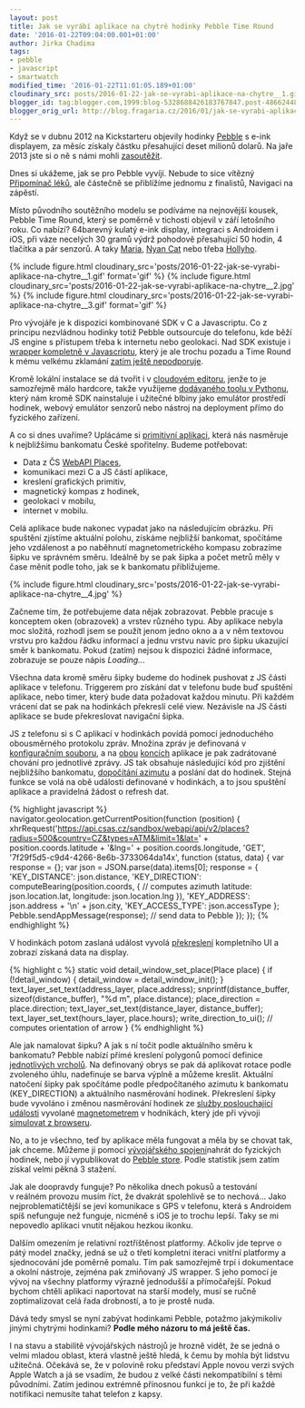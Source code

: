 ```yaml
---
layout: post
title: Jak se vyrábí aplikace na chytré hodinky Pebble Time Round
date: '2016-01-22T09:04:00.001+01:00'
author: Jirka Chadima
tags:
- pebble
- javascript
- smartwatch
modified_time: '2016-01-22T11:01:05.189+01:00'
cloudinary_src: posts/2016-01-22-jak-se-vyrabi-aplikace-na-chytre__1.gif
blogger_id: tag:blogger.com,1999:blog-5328688426183767847.post-486624487688836464
blogger_orig_url: http://blog.fragaria.cz/2016/01/jak-se-vyrabi-aplikace-na-chytre.html
---
```



Když se v dubnu 2012 na Kickstarteru objevily hodinky
[Pebble](https://www.pebble.com/) s e-ink displayem, za měsíc získaly
částku přesahující deset milionů dolarů. Na jaře 2013 jste si o ně s
námi mohli
[zasoutěžit](http://www.fragaria.cz/o-nas/tiskove-zpravy/2013/5/2/soutez-o-hodinky-pebble/).

Dnes si ukážeme, jak se pro Pebble vyvíjí. Nebude to sice vítězný
[Připomínač léků](http://www.fragaria.cz/soutez/), ale částečně se
přiblížíme jednomu z finalistů, Navigaci na zápěstí.

Místo původního soutěžního modelu se podíváme na
nejnovější kousek, Pebble Time Round, který se poměrně v tichosti
objevil v září letošního roku. Co nabízí? 64barevný kulatý e-ink
display, integraci s Androidem i iOS, při váze necelých 30 gramů výdrž
pohodově přesahující 50 hodin, 4 tlačítka a pár senzorů. A taky
[Maria](https://apps.getpebble.com/en_US/application/55431083b7d4a71c0000003b?section=watchfaces),
[Nyan
Cat](https://apps.getpebble.com/en_US/application/55566afbef1c155748000039?section=watchfaces)
nebo třeba
[Hollyho](https://apps.getpebble.com/en_US/application/565510b84431a2820600000c?&section=watchfaces).

<div class="inline-figure-container">
  {% include figure.html cloudinary_src='posts/2016-01-22-jak-se-vyrabi-aplikace-na-chytre__1.gif' format='gif' %}
  {% include figure.html cloudinary_src='posts/2016-01-22-jak-se-vyrabi-aplikace-na-chytre__2.jpg' %}
  {% include figure.html cloudinary_src='posts/2016-01-22-jak-se-vyrabi-aplikace-na-chytre__3.gif' format='gif' %}
</div>

Pro vývojáře je k dispozici kombinované SDK v C a Javascriptu. Co z
principu nezvládnou hodinky totiž Pebble outsourcuje do telefonu, kde
běží JS engine s přístupem třeba k internetu nebo geolokaci. Nad SDK
existuje i [wrapper kompletně
v Javascriptu](https://github.com/pebble/pebblejs), který je ale trochu
pozadu a Time Round k mému velkému zklamání [zatím ještě
nepodporuje](https://github.com/pebble/pebblejs/issues/116).

Kromě lokální instalace se dá tvořit i v [cloudovém
editoru](https://cloudpebble.net/), jenže to je samozřejmě málo
hardcore, takže využijeme [dodávaného toolu v
Pythonu](https://developer.getpebble.com/sdk/install), který nám kromě
SDK nainstaluje i užitečné blbiny jako emulátor prostředí hodinek,
webový emulátor senzorů nebo nástroj na deployment přímo do fyzického
zařízení.

A co si dnes uvaříme? Uplácáme si [primitivní
aplikaci](https://github.com/JirkaChadima/pebble-csas-nearest), která
nás nasměruje k nejbližšímu bankomatu České spořitelny. Budeme
potřebovat:

  - Data z ČS [WebAPI
    Places](https://developers.csas.cz/html/devs/poi.html),
  - komunikaci mezi C a JS částí aplikace,
  - kreslení grafických primitiv,
  - magnetický kompas z hodinek,
  - geolokaci v mobilu,
  - internet v mobilu.

Celá aplikace bude nakonec vypadat jako na následujícím obrázku. Při
spuštění zjístíme aktuální polohu, získáme nejbližší bankomat,
spočítáme jeho vzdálenost a po naběhnutí magnetometrického kompasu
zobrazíme šipku ve správném směru. Ideálně by se pak šipka a počet metrů
měly v čase měnit podle toho, jak se k bankomatu
přibližujeme.

{% include figure.html cloudinary_src='posts/2016-01-22-jak-se-vyrabi-aplikace-na-chytre__4.jpg' %}

Začneme tím, že potřebujeme data nějak zobrazovat. Pebble pracuje s
konceptem oken (obrazovek) a vrstev různého typu. Aby aplikace nebyla
moc složitá, rozhodl jsem se použít jenom jedno okno a a v něm textovou
vrstvu pro každou řádku informací a jednu vrstvu navíc pro šipku
ukazující směr k bankomatu. Pokud (zatím) nejsou k dispozici žádné
informace, zobrazuje se pouze nápis *Loading...*

Všechna data kromě směru šipky budeme do hodinek pushovat z JS části
aplikace v telefonu. Triggerem pro získání dat v telefonu bude buď
spuštění aplikace, nebo timer, který bude data požadovat každou
minutu. Při každém vrácení dat se pak na hodinkách překreslí celé view.
Nezávisle na JS části aplikace se bude překreslovat navigační šipka.

JS z telefonu si s C aplikací v hodinkách povídá pomocí jednoduchého
obousměrného protokolu zpráv. Množina zpráv je definovaná v
[konfiguračním
souboru](https://github.com/JirkaChadima/pebble-csas-nearest/blob/master/appinfo.json#L15),
a na
[obou](https://github.com/JirkaChadima/pebble-csas-nearest/blob/master/src/js/pebble-js-app.js#L73)
[koncích](https://github.com/JirkaChadima/pebble-csas-nearest/blob/master/src/message_callbacks.c#L21)
aplikace je pak zadrátované chování pro jednotlivé zprávy. JS tak
obsahuje následující kód pro zjištění nejbližšího bankomatu, [dopočítání
azimutu](https://github.com/JirkaChadima/pebble-csas-nearest/blob/master/src/js/pebble-js-app.js#L13-L38)
a poslání dat do hodinek. Stejná funkce se volá na obě události
definované v hodinkách, a to jsou spuštění aplikace a pravidelná žádost
o refresh dat.

{% highlight javascript %}
navigator.geolocation.getCurrentPosition(function (position) {
    xhrRequest('https://api.csas.cz/sandbox/webapi/api/v2/places?radius=500&country=CZ&types=ATM&limit=1&lat=' + position.coords.latitude + '&lng=' + position.coords.longitude,
    'GET',
    '7f29f5d5-c9d4-4266-8e6b-3733064da14x',
    function (status, data) {
        var response = {};
        var json = JSON.parse(data).items[0];
        response = {
            'KEY_DISTANCE': json.distance,
            'KEY_DIRECTION': computeBearing(position.coords, { // computes azimuth
                latitude: json.location.lat,
                longitude: json.location.lng
            }),
            'KEY_ADDRESS': json.address + '\n' + json.city,
            'KEY_ACCESS_TYPE': json.accessType
        };
        Pebble.sendAppMessage(response); // send data to Pebble
    });
});
{% endhighlight %}

V hodinkách potom zaslaná událost vyvolá
[překreslení](https://github.com/JirkaChadima/pebble-csas-nearest/blob/master/src/ui.c#L54-L64)
kompletního UI a zobrazí získaná data na display.

{% highlight c %}
static void detail_window_set_place(Place place) {
    if (!detail_window) {
        detail_window = detail_window_init();
    }
    text_layer_set_text(address_layer, place.address);
    snprintf(distance_buffer, sizeof(distance_buffer), "%d m", place.distance);
    place_direction = place.direction;
    text_layer_set_text(distance_layer, distance_buffer);
    text_layer_set_text(hours_layer, place.hours);
    write_direction_to_ui(); // computes orientation of arrow
}
{% endhighlight %}

Ale jak namalovat šipku? A jak s ní točit podle aktuálního směru k
bankomatu? Pebble nabízí přímé kreslení polygonů pomocí definice
[jednotlivých
vrcholů](https://github.com/JirkaChadima/pebble-csas-nearest/blob/master/src/layers.c#L4).
Na definovaný obrys se pak dá aplikovat rotace podle zvoleného úhlu,
nadefinuje se barva výplně a můžeme kreslit. Aktuální natočení šipky pak
spočítáme podle předpočítaného azimutu k bankomatu (KEY\_DIRECTION) a
aktuálního nasměrování hodinek. Překreslení šipky bude vyvoláno i změnou
nasměrování hodinek ze [služby poslouchající
události](https://github.com/JirkaChadima/pebble-csas-nearest/blob/master/src/compass.c#L14)
vyvolané
[magnetometrem](https://developer.getpebble.com/guides/pebble-apps/sensors/magnetometer/)
v hodnikách, který jde při vývoji [simulovat z
browseru](https://developer.getpebble.com/guides/publishing-tools/pebble-tool/#emu-control).

No, a to je všechno, teď by aplikace měla fungovat a měla by se chovat
tak, jak chceme. Můžeme jí pomocí [vývojářského
spojení](https://developer.getpebble.com/guides/publishing-tools/developer-connection/)nahrát
do fyzických hodinek, nebo jí vypublikovat do [Pebble
store](https://apps.getpebble.com/en_US/application/56818e4e94ffb216e400001f).
Podle statistik jsem zatím získal velmi pěkná 3 stažení.

Jak ale doopravdy funguje? Po několika dnech pokusů a testování
v reálném provozu musím říct, že dvakrát spolehlivě se to nechová...
Jako nejproblematičtější se jeví komunikace s GPS v telefonu, která s
Androidem spíš nefunguje než funguje, nicméně s iOS je to trochu lepší.
Taky se mi nepovedlo aplikaci vnutit nějakou hezkou ikonku.

Dalším omezením je relativní roztříštěnost platformy. Ačkoliv jde teprve
o pátý model značky, jedná se už o třetí kompletní iteraci vnitřní
platformy a sjednocování jde poměrně pomalu. Tím pak samozřejmě trpí i
dokumentace a okolní nástroje, zejména pak zmiňovaný JS wrapper. S jeho
pomocí je vývoj na všechny platformy výrazně jednodušší a přímočařejší.
Pokud bychom chtěli aplikaci naportovat na starší modely, musí se ručně
zoptimalizovat celá řada drobností, a to je prostě nuda.

Dává tedy smysl se nyní zabývat hodinkami Pebble, potažmo jakýmikoliv
jinými chytrými hodinkami? **Podle mého názoru to má ještě čas.**

I na stavu a stabilitě vývojářských nástrojů je hrozně vidět, že se
jedná o velmi mladou oblast, která vlastně ještě hledá, k čemu by mohla
být lidstvu užitečná. Očekává se, že v polovině roku představí Apple
novou verzi svých Apple Watch a já se vsadím, že budou z velké části
nekompatibilní s těmi původními. Zatím jedinou extrémně přínosnou funkcí
je to, že při každé notifikaci nemusíte tahat telefon z kapsy.
